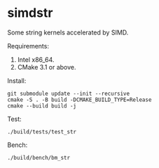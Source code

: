 
# simdstr

Some string kernels accelerated by SIMD.

Requirements:

1. Intel x86_64.
2. CMake 3.1 or above.

Install:

```
git submodule update --init --recursive
cmake -S . -B build -DCMAKE_BUILD_TYPE=Release 
cmake --build build -j
```

Test:

```
./build/tests/test_str
```

Bench:

```
./build/bench/bm_str
```

